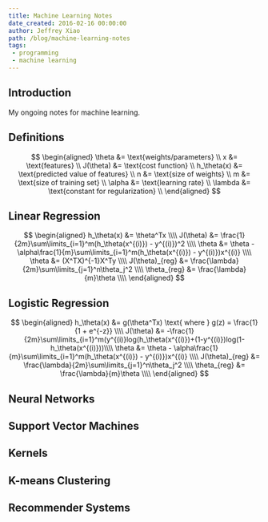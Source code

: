 ```yaml
---
title: Machine Learning Notes
date_created: 2016-02-16 00:00:00
author: Jeffrey Xiao
path: /blog/machine-learning-notes
tags:
 - programming
 - machine learning
---
```


## Introduction
My ongoing notes for machine learning.

## Definitions
$$
\begin{aligned}
  \theta      &= \text{weights/parameters}            \\
  x           &= \text{features}                      \\
  J(\theta)   &= \text{cost function}                 \\
  h_\theta(x) &= \text{predicted value of features}   \\
  n           &= \text{size of weights}               \\
  m           &= \text{size of training set}          \\
  \alpha      &= \text{learning rate}                 \\
  \lambda     &= \text{constant for regularization}   \\
\end{aligned}
$$

## Linear Regression
$$
\begin{aligned}
  h_\theta(x)     &= \theta^Tx                                                                         \\\\
  J(\theta)       &= \frac{1}{2m}\sum\limits_{i=1}^m(h_\theta(x^{(i)}) - y^{(i)})^2                    \\\\
  \theta          &= \theta - \alpha\frac{1}{m}\sum\limits_{i=1}^m(h_\theta(x^{(i)}) - y^{(i)})x^{(i)} \\\\
  \theta          &= (X^TX)^{-1}X^Ty                                                                   \\\\
  J(\theta)_{reg} &= \frac{\lambda}{2m}\sum\limits_{j=1}^n\theta_j^2                                   \\\\
  \theta_{reg}    &= \frac{\lambda}{m}\theta                                                           \\\\
\end{aligned}
$$

## Logistic Regression
$$
\begin{aligned}
  h_\theta(x)     &= g(\theta^Tx) \text{ where } g(z) = \frac{1}{1 + e^{-z}}                                          \\\\
  J(\theta)       &= -\frac{1}{2m}\sum\limits_{i=1}^m(y^{(i)}log(h_\theta(x^{(i)})+(1-y^{(i)})log(1-h_\theta(x^{(i)}))\\\\
  \theta          &= \theta - \alpha\frac{1}{m}\sum\limits_{i=1}^m(h_\theta(x^{(i)}) - y^{(i)})x^{(i)}                \\\\
  J(\theta)_{reg} &= \frac{\lambda}{2m}\sum\limits_{j=1}^n\theta_j^2                                                  \\\\
  \theta_{reg}    &= \frac{\lambda}{m}\theta                                                                          \\\\
\end{aligned}
$$

## Neural Networks
## Support Vector Machines
## Kernels
## K-means Clustering
## Recommender Systems
